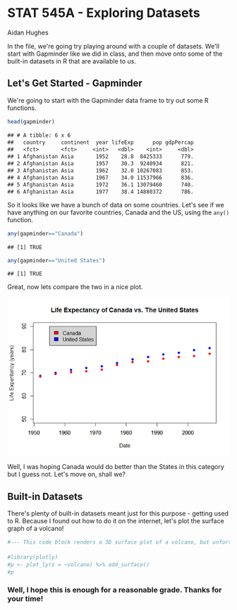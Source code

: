 STAT 545A - Exploring Datasets
================
Aidan Hughes

In the file, we're going try playing around with a couple of datasets. We'll start with Gapminder like we did in class, and then move onto some of the built-in datasets in R that are available to us.

Let's Get Started - Gapminder
-----------------------------

We're going to start with the Gapminder data frame to try out some R functions.

``` r
head(gapminder)
```

    ## # A tibble: 6 x 6
    ##   country     continent  year lifeExp      pop gdpPercap
    ##   <fct>       <fct>     <int>   <dbl>    <int>     <dbl>
    ## 1 Afghanistan Asia       1952    28.8  8425333      779.
    ## 2 Afghanistan Asia       1957    30.3  9240934      821.
    ## 3 Afghanistan Asia       1962    32.0 10267083      853.
    ## 4 Afghanistan Asia       1967    34.0 11537966      836.
    ## 5 Afghanistan Asia       1972    36.1 13079460      740.
    ## 6 Afghanistan Asia       1977    38.4 14880372      786.

So it looks like we have a bunch of data on some countries. Let's see if we have anything on our favorite countries, Canada and the US, using the `any()` function.

``` r
any(gapminder=="Canada")
```

    ## [1] TRUE

``` r
any(gapminder=="United States")
```

    ## [1] TRUE

Great, now lets compare the two in a nice plot.

![](hw01_gapminder_files/figure-markdown_github/unnamed-chunk-4-1.png)

Well, I was hoping Canada would do better than the States in this category but I guess not. Let's move on, shall we?

Built-in Datasets
-----------------

There's plenty of built-in datasets meant just for this purpose - getting used to R. Because I found out how to do it on the internet, let's plot the surface graph of a volcano!

``` r
#--- This code block renders a 3D surface plot of a volcano, but unfortunately only works with output as HTML so I have omitted it. #--- It also adds about 4mb to the file. It does work though, take my word.

#library(plotly)
#p <- plot_ly(z = ~volcano) %>% add_surface()
#p
```

### Well, I hope this is enough for a reasonable grade. Thanks for your time!
